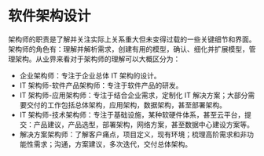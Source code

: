 # 软件架构设计

架构师的职责是了解并关注实际上关系重大但未变得过载的一些关键细节和界面。架构师的角色有：理解并解析需求，创建有用的模型，确认、细化并扩展模型，管理架构。从业界来看对于架构师的理解可以大概区分为：

- 企业架构师：专注于企业总体 IT 架构的设计。
- IT 架构师-软件产品架构师：专注于软件产品的研发。
- IT 架构师-应用架构师：专注于结合企业需求，定制化 IT 解决方案；大部分需要交付的工作包括总体架构，应用架构，数据架构，甚至部署架构。
- IT 架构师-技术架构师：专注于基础设施，某种软硬件体系，甚至云平台，提交：产品建议，产品选型，部署架构，网络方案，甚至数据中心建设方案等。
- 解决方案架构师：了解客户痛点，项目定义，现有环境；梳理高阶需求和非功能性需求；沟通，方案建议，多次迭代，交付总体架构。
